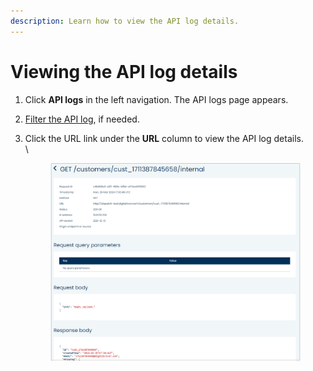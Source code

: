 ```yaml
---
description: Learn how to view the API log details.
---
```


# Viewing the API log details

1. Click **API logs** in the left navigation. The API logs page appears.
2. [Filter the API log](filtering-the-api-log.md), if needed.
3.  Click the URL link under the **URL** column to view the API log details.\
    \


    <figure><img src="../../../../.gitbook/assets/1 API log details.png" alt=""><figcaption></figcaption></figure>
